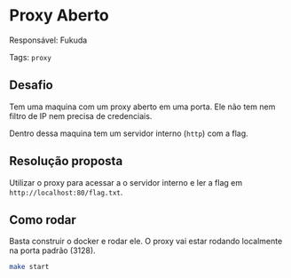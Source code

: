# Proxy Aberto

Responsável: Fukuda

Tags: `proxy`

## Desafio

Tem uma maquina com um proxy aberto em uma porta. Ele não tem nem filtro de IP nem precisa de credenciais.

Dentro dessa maquina tem um servidor interno (`http`) com a flag.

## Resolução proposta

Utilizar o proxy para acessar a o servidor interno e ler a flag em `http://localhost:80/flag.txt`.

## Como rodar

Basta construir o docker e rodar ele. O proxy vai estar rodando localmente na porta padrão (3128).

```bash
make start
```
